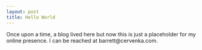 ```yaml
---
layout: post
title: Hello World
---
```

  
Once upon a time, a blog lived here but now this is just a placeholder for my online presence. I can be reached at &#98;&#97;&#114;&#114;&#101;&#116;&#116;&#64;&#99;&#101;&#114;&#118;&#101;&#110;&#107;&#97;&#46;&#99;&#111;&#109;.
